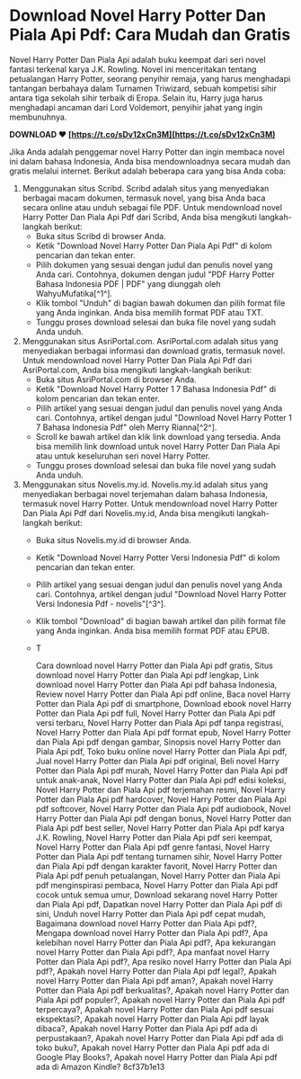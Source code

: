 
 
# Download Novel Harry Potter Dan Piala Api Pdf: Cara Mudah dan Gratis
  
Novel Harry Potter Dan Piala Api adalah buku keempat dari seri novel fantasi terkenal karya J.K. Rowling. Novel ini menceritakan tentang petualangan Harry Potter, seorang penyihir remaja, yang harus menghadapi tantangan berbahaya dalam Turnamen Triwizard, sebuah kompetisi sihir antara tiga sekolah sihir terbaik di Eropa. Selain itu, Harry juga harus menghadapi ancaman dari Lord Voldemort, penyihir jahat yang ingin membunuhnya.
 
**DOWNLOAD ❤ [https://t.co/sDv12xCn3M](https://t.co/sDv12xCn3M)**


  
Jika Anda adalah penggemar novel Harry Potter dan ingin membaca novel ini dalam bahasa Indonesia, Anda bisa mendownloadnya secara mudah dan gratis melalui internet. Berikut adalah beberapa cara yang bisa Anda coba:
  
1. Menggunakan situs Scribd. Scribd adalah situs yang menyediakan berbagai macam dokumen, termasuk novel, yang bisa Anda baca secara online atau unduh sebagai file PDF. Untuk mendownload novel Harry Potter Dan Piala Api Pdf dari Scribd, Anda bisa mengikuti langkah-langkah berikut:
    - Buka situs Scribd di browser Anda.
    - Ketik "Download Novel Harry Potter Dan Piala Api Pdf" di kolom pencarian dan tekan enter.
    - Pilih dokumen yang sesuai dengan judul dan penulis novel yang Anda cari. Contohnya, dokumen dengan judul "PDF Harry Potter Bahasa Indonesia PDF | PDF" yang diunggah oleh WahyuMufatika[^1^].
    - Klik tombol "Unduh" di bagian bawah dokumen dan pilih format file yang Anda inginkan. Anda bisa memilih format PDF atau TXT.
    - Tunggu proses download selesai dan buka file novel yang sudah Anda unduh.
2. Menggunakan situs AsriPortal.com. AsriPortal.com adalah situs yang menyediakan berbagai informasi dan download gratis, termasuk novel. Untuk mendownload novel Harry Potter Dan Piala Api Pdf dari AsriPortal.com, Anda bisa mengikuti langkah-langkah berikut:
    - Buka situs AsriPortal.com di browser Anda.
    - Ketik "Download Novel Harry Potter 1 7 Bahasa Indonesia Pdf" di kolom pencarian dan tekan enter.
    - Pilih artikel yang sesuai dengan judul dan penulis novel yang Anda cari. Contohnya, artikel dengan judul "Download Novel Harry Potter 1 7 Bahasa Indonesia Pdf" oleh Merry Rianna[^2^].
    - Scroll ke bawah artikel dan klik link download yang tersedia. Anda bisa memilih link download untuk novel Harry Potter Dan Piala Api atau untuk keseluruhan seri novel Harry Potter.
    - Tunggu proses download selesai dan buka file novel yang sudah Anda unduh.
3. Menggunakan situs Novelis.my.id. Novelis.my.id adalah situs yang menyediakan berbagai novel terjemahan dalam bahasa Indonesia, termasuk novel Harry Potter. Untuk mendownload novel Harry Potter Dan Piala Api Pdf dari Novelis.my.id, Anda bisa mengikuti langkah-langkah berikut:
    - Buka situs Novelis.my.id di browser Anda.
    - Ketik "Download Novel Harry Potter Versi Indonesia Pdf" di kolom pencarian dan tekan enter.
    - Pilih artikel yang sesuai dengan judul dan penulis novel yang Anda cari. Contohnya, artikel dengan judul "Download Novel Harry Potter Versi Indonesia Pdf - novelis"[^3^].
    - Klik tombol "Download" di bagian bawah artikel dan pilih format file yang Anda inginkan. Anda bisa memilih format PDF atau EPUB.
    - T

        Cara download novel Harry Potter dan Piala Api pdf gratis,  Situs download novel Harry Potter dan Piala Api pdf lengkap,  Link download novel Harry Potter dan Piala Api pdf bahasa Indonesia,  Review novel Harry Potter dan Piala Api pdf online,  Baca novel Harry Potter dan Piala Api pdf di smartphone,  Download ebook novel Harry Potter dan Piala Api pdf full,  Novel Harry Potter dan Piala Api pdf versi terbaru,  Novel Harry Potter dan Piala Api pdf tanpa registrasi,  Novel Harry Potter dan Piala Api pdf format epub,  Novel Harry Potter dan Piala Api pdf dengan gambar,  Sinopsis novel Harry Potter dan Piala Api pdf,  Toko buku online novel Harry Potter dan Piala Api pdf,  Jual novel Harry Potter dan Piala Api pdf original,  Beli novel Harry Potter dan Piala Api pdf murah,  Novel Harry Potter dan Piala Api pdf untuk anak-anak,  Novel Harry Potter dan Piala Api pdf edisi koleksi,  Novel Harry Potter dan Piala Api pdf terjemahan resmi,  Novel Harry Potter dan Piala Api pdf hardcover,  Novel Harry Potter dan Piala Api pdf softcover,  Novel Harry Potter dan Piala Api pdf audiobook,  Novel Harry Potter dan Piala Api pdf dengan bonus,  Novel Harry Potter dan Piala Api pdf best seller,  Novel Harry Potter dan Piala Api pdf karya J.K. Rowling,  Novel Harry Potter dan Piala Api pdf seri keempat,  Novel Harry Potter dan Piala Api pdf genre fantasi,  Novel Harry Potter dan Piala Api pdf tentang turnamen sihir,  Novel Harry Potter dan Piala Api pdf dengan karakter favorit,  Novel Harry Potter dan Piala Api pdf penuh petualangan,  Novel Harry Potter dan Piala Api pdf menginspirasi pembaca,  Novel Harry Potter dan Piala Api pdf cocok untuk semua umur,  Download sekarang novel Harry Potter dan Piala Api pdf,  Dapatkan novel Harry Potter dan Piala Api pdf di sini,  Unduh novel Harry Potter dan Piala Api pdf cepat mudah,  Bagaimana download novel Harry Potter dan Piala Api pdf?,  Mengapa download novel Harry Potter dan Piala Api pdf?,  Apa kelebihan novel Harry Potter dan Piala Api pdf?,  Apa kekurangan novel Harry Potter dan Piala Api pdf?,  Apa manfaat novel Harry Potter dan Piala Api pdf?,  Apa resiko novel Harry Potter dan Piala Api pdf?,  Apakah novel Harry Potter dan Piala Api pdf legal?,  Apakah novel Harry Potter dan Piala Api pdf aman?,  Apakah novel Harry Potter dan Piala Api pdf berkualitas?,  Apakah novel Harry Potter dan Piala Api pdf populer?,  Apakah novel Harry Potter dan Piala Api pdf terpercaya?,  Apakah novel Harry Potter dan Piala Api pdf sesuai ekspektasi?,  Apakah novel Harry Potter dan Piala Api pdf layak dibaca?,  Apakah novel Harry Potter dan Piala Api pdf ada di perpustakaan?,  Apakah novel Harry Potter dan Piala Api pdf ada di toko buku?,  Apakah novel Harry Potter dan Piala Api pdf ada di Google Play Books?,  Apakah novel Harry Potter dan Piala Api pdf ada di Amazon Kindle?
 8cf37b1e13


